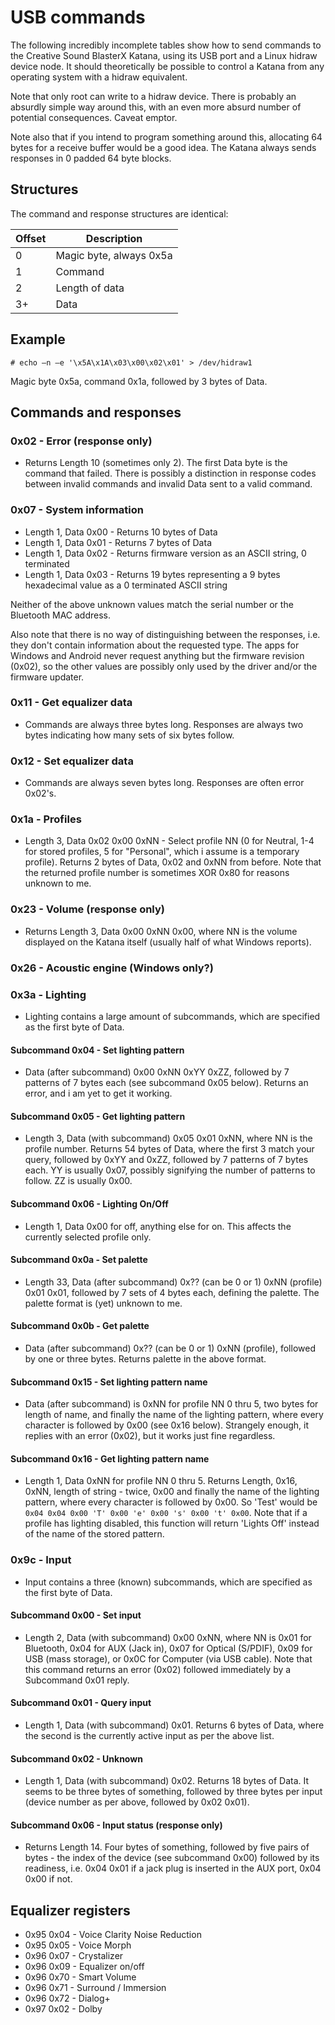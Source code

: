 # USB commands

The following incredibly incomplete tables show how to send commands to the Creative Sound BlasterX Katana, using its USB port and a Linux hidraw device node. It should theoretically be possible to control a Katana from any operating system with a hidraw equivalent.

Note that only root can write to a hidraw device. There is probably an absurdly simple way around this, with an even more absurd number of potential consequences. Caveat emptor.

Note also that if you intend to program something around this, allocating 64 bytes for a receive buffer would be a good idea. The Katana always sends responses in 0 padded 64 byte blocks.

## Structures

The command and response structures are identical:

| Offset | Description             |
|--------|-------------------------|
|      0 | Magic byte, always 0x5a |
|      1 | Command                 |
|      2 | Length of data          |
|     3+ | Data                    |

## Example

`# echo –n –e '\x5A\x1A\x03\x00\x02\x01' > /dev/hidraw1`

Magic byte 0x5a, command 0x1a, followed by 3 bytes of Data.

## Commands and responses

### 0x02 - Error (response only)

- Returns Length 10 (sometimes only 2). The first Data byte is the command that failed. There is possibly a distinction in response codes between invalid commands and invalid Data sent to a valid command.

### 0x07 - System information

- Length 1, Data 0x00 - Returns 10 bytes of Data
- Length 1, Data 0x01 - Returns 7 bytes of Data
- Length 1, Data 0x02 - Returns firmware version as an ASCII string, 0 terminated
- Length 1, Data 0x03 - Returns 19 bytes representing a 9 bytes hexadecimal value as a 0 terminated ASCII string

Neither of the above unknown values match the serial number or the Bluetooth MAC address.

Also note that there is no way of distinguishing between the responses, i.e. they don't contain information about the requested type. The apps for Windows and Android never request anything but the firmware revision (0x02), so the other values are possibly only used by the driver and/or the firmware updater.

### 0x11 - Get equalizer data

- Commands are always three bytes long. Responses are always two bytes indicating how many sets of six bytes follow.

### 0x12 - Set equalizer data

- Commands are always seven bytes long. Responses are often error 0x02's.

### 0x1a - Profiles

- Length 3, Data 0x02 0x00 0xNN - Select profile NN (0 for Neutral, 1-4 for stored profiles, 5 for "Personal", which i assume is a temporary profile). Returns 2 bytes of Data, 0x02 and 0xNN from before. Note that the returned profile number is sometimes XOR 0x80 for reasons unknown to me.

### 0x23 - Volume (response only)

- Returns Length 3, Data 0x00 0xNN 0x00, where NN is the volume displayed on the Katana itself (usually half of what Windows reports).

### 0x26 - Acoustic engine (Windows only?)


### 0x3a - Lighting

- Lighting contains a large amount of subcommands, which are specified as the first byte of Data.

#### Subcommand 0x04 - Set lighting pattern

- Data (after subcommand) 0x00 0xNN 0xYY 0xZZ, followed by 7 patterns of 7 bytes each (see subcommand 0x05 below). Returns an error, and i am yet to get it working.

#### Subcommand 0x05 - Get lighting pattern

- Length 3, Data (with subcommand) 0x05 0x01 0xNN, where NN is the profile number. Returns 54 bytes of Data, where the first 3 match your query, followed by 0xYY and 0xZZ, followed by 7 patterns of 7 bytes each. YY is usually 0x07, possibly signifying the number of patterns to follow. ZZ is usually 0x00.

#### Subcommand 0x06 - Lighting On/Off

- Length 1, Data 0x00 for off, anything else for on. This affects the currently selected profile only.

#### Subcommand 0x0a - Set palette

- Length 33, Data (after subcommand) 0x?? (can be 0 or 1) 0xNN (profile) 0x01 0x01, followed by 7 sets of 4 bytes each, defining the palette. The palette format is (yet) unknown to me.

#### Subcommand 0x0b - Get palette

- Data (after subcommand) 0x?? (can be 0 or 1) 0xNN (profile), followed by one or three bytes. Returns palette in the above format.

#### Subcommand 0x15 - Set lighting pattern name

- Data (after subcommand) is 0xNN for profile NN 0 thru 5, two bytes for length of name, and finally the name of the lighting pattern, where every character is followed by 0x00 (see 0x16 below). Strangely enough, it replies with an error (0x02), but it works just fine regardless.

#### Subcommand 0x16 - Get lighting pattern name

- Length 1, Data 0xNN for profile NN 0 thru 5. Returns Length, 0x16, 0xNN, length of string - twice, 0x00 and finally the name of the lighting pattern, where every character is followed by 0x00. So 'Test' would be `0x04 0x04 0x00 'T' 0x00 'e' 0x00 's' 0x00 't' 0x00`. Note that if a profile has lighting disabled, this function will return 'Lights Off' instead of the name of the stored pattern.

### 0x9c - Input

- Input contains a three (known) subcommands, which are specified as the first byte of Data.

#### Subcommand 0x00 - Set input

- Length 2, Data (with subcommand) 0x00 0xNN, where NN is 0x01 for Bluetooth, 0x04 for AUX (Jack in), 0x07 for Optical (S/PDIF), 0x09 for USB (mass storage), or 0x0C for Computer (via USB cable). Note that this command returns an error (0x02) followed immediately by a Subcommand 0x01 reply.

#### Subcommand 0x01 - Query input

- Length 1, Data (with subcommand) 0x01. Returns 6 bytes of Data, where the second is the currently active input as per the above list.

#### Subcommand 0x02 - Unknown

- Length 1, Data (with subcommand) 0x02. Returns 18 bytes of Data. It seems to be three bytes of something, followed by three bytes per input (device number as per above, followed by 0x02 0x01).

#### Subcommand 0x06 - Input status (response only)

- Returns Length 14. Four bytes of something, followed by five pairs of bytes - the index of the device (see subcommand 0x00) followed by its readiness, i.e. 0x04 0x01 if a jack plug is inserted in the AUX port, 0x04 0x00 if not.


## Equalizer registers

- 0x95 0x04 - Voice Clarity Noise Reduction
- 0x95 0x05 - Voice Morph
- 0x96 0x07 - Crystalizer
- 0x96 0x09 - Equalizer on/off
- 0x96 0x70 - Smart Volume
- 0x96 0x71 - Surround / Immersion
- 0x96 0x72 - Dialog+
- 0x97 0x02 - Dolby
